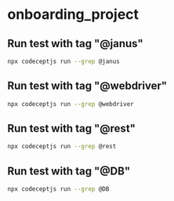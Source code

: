 # onboarding_project

## Run test with tag "@janus"

```sh
npx codeceptjs run --grep @janus
```

## Run test with tag "@webdriver"

```sh
npx codeceptjs run --grep @webdriver
```

## Run test with tag "@rest"

```sh
npx codeceptjs run --grep @rest
```

## Run test with tag "@DB"

```sh
npx codeceptjs run --grep @DB
```